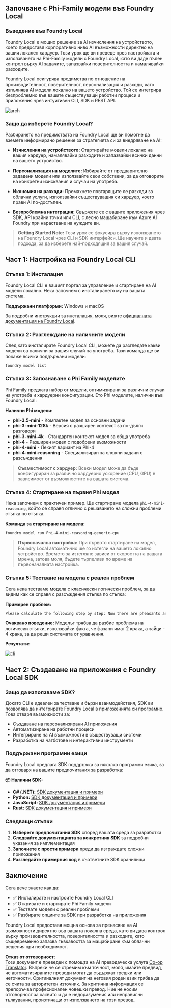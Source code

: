 <!--
CO_OP_TRANSLATOR_METADATA:
{
  "original_hash": "52973a5680a65a810aa80b7036afd31f",
  "translation_date": "2025-07-09T19:58:03+00:00",
  "source_file": "md/01.Introduction/02/07.FoundryLocal.md",
  "language_code": "bg"
}
-->
## Започване с Phi-Family модели във Foundry Local

### Въведение във Foundry Local

Foundry Local е мощно решение за AI изчисления на устройството, което предоставя корпоративно ниво AI възможности директно на вашия локален хардуер. Този урок ще ви преведе през настройката и използването на Phi-Family модели с Foundry Local, като ви даде пълен контрол върху AI задачите, запазвайки поверителността и намалявайки разходите.

Foundry Local осигурява предимства по отношение на производителност, поверителност, персонализация и разходи, като изпълнява AI модели локално на вашето устройство. Той се интегрира безпроблемно във вашите съществуващи работни процеси и приложения чрез интуитивен CLI, SDK и REST API.

![arch](../../../../../imgs/01/02/07/foundry-local-arch.png)

### Защо да изберете Foundry Local?

Разбирането на предимствата на Foundry Local ще ви помогне да вземете информирано решение за стратегията си за внедряване на AI:

- **Изчисления на устройството:** Стартирайте модели локално на вашия хардуер, намалявайки разходите и запазвайки всички данни на вашето устройство.

- **Персонализация на моделите:** Избирайте от предварително зададени модели или използвайте свои собствени, за да отговорите на конкретни изисквания и случаи на употреба.

- **Икономия на разходи:** Премахнете повтарящите се разходи за облачни услуги, използвайки съществуващия си хардуер, което прави AI по-достъпен.

- **Безпроблемна интеграция:** Свържете се с вашите приложения чрез SDK, API крайни точки или CLI, с лесно мащабиране към Azure AI Foundry при нарастване на нуждите ви.

> **Getting Started Note:** Този урок се фокусира върху използването на Foundry Local чрез CLI и SDK интерфейси. Ще научите и двата подхода, за да изберете най-подходящия за вашия случай.

## Част 1: Настройка на Foundry Local CLI

### Стъпка 1: Инсталация

Foundry Local CLI е вашият портал за управление и стартиране на AI модели локално. Нека започнем с инсталирането му на вашата система.

**Поддържани платформи:** Windows и macOS

За подробни инструкции за инсталация, моля, вижте [официалната документация на Foundry Local](https://github.com/microsoft/Foundry-Local/blob/main/README.md).

### Стъпка 2: Разглеждане на наличните модели

След като инсталирате Foundry Local CLI, можете да разгледате какви модели са налични за вашия случай на употреба. Тази команда ще ви покаже всички поддържани модели:

```bash
foundry model list
```

### Стъпка 3: Запознаване с Phi Family моделите

Phi Family предлага набор от модели, оптимизирани за различни случаи на употреба и хардуерни конфигурации. Ето Phi моделите, налични във Foundry Local:

**Налични Phi модели:**

- **phi-3.5-mini** - Компактен модел за основни задачи
- **phi-3-mini-128k** - Версия с разширен контекст за по-дълги разговори
- **phi-3-mini-4k** - Стандартен контекст модел за обща употреба
- **phi-4** - Разширен модел с подобрени възможности
- **phi-4-mini** - Лекият вариант на Phi-4
- **phi-4-mini-reasoning** - Специализиран за сложни задачи с разсъждения

> **Съвместимост с хардуер:** Всеки модел може да бъде конфигуриран за различно хардуерно ускорение (CPU, GPU) в зависимост от възможностите на вашата система.

### Стъпка 4: Стартиране на първия Phi модел

Нека започнем с практичен пример. Ще стартираме модела `phi-4-mini-reasoning`, който се справя отлично с решаването на сложни проблеми стъпка по стъпка.

**Команда за стартиране на модела:**

```bash
foundry model run Phi-4-mini-reasoning-generic-cpu
```

> **Първоначална настройка:** При първото стартиране на модел, Foundry Local автоматично ще го изтегли на вашето локално устройство. Времето за изтегляне зависи от скоростта на вашата мрежа, затова моля, бъдете търпеливи по време на първоначалната настройка.

### Стъпка 5: Тестване на модела с реален проблем

Сега нека тестваме модела с класически логически проблем, за да видим как се справя с разсъждения стъпка по стъпка:

**Примерен проблем:**

```txt
Please calculate the following step by step: Now there are pheasants and rabbits in the same cage, there are thirty-five heads on top and ninety-four legs on the bottom, how many pheasants and rabbits are there?
```

**Очаквано поведение:** Моделът трябва да разбие проблема на логически стъпки, използвайки факта, че фазани имат 2 крака, а зайци - 4 крака, за да реши системата от уравнения.

**Резултати:**

![cli](../../../../../imgs/01/02/07/cli.png)

## Част 2: Създаване на приложения с Foundry Local SDK

### Защо да използваме SDK?

Докато CLI е идеален за тестване и бързи взаимодействия, SDK ви позволява да интегрирате Foundry Local в приложенията си програмно. Това отваря възможности за:

- Създаване на персонализирани AI приложения
- Автоматизиране на работни процеси
- Интегриране на AI възможности в съществуващи системи
- Разработка на чатботове и интерактивни инструменти

### Поддържани програмни езици

Foundry Local предлага SDK поддръжка за няколко програмни езика, за да отговаря на вашите предпочитания за разработка:

**📦 Налични SDK:**

- **C# (.NET):** [SDK документация и примери](https://github.com/microsoft/Foundry-Local/tree/main/sdk/cs)
- **Python:** [SDK документация и примери](https://github.com/microsoft/Foundry-Local/tree/main/sdk/python)
- **JavaScript:** [SDK документация и примери](https://github.com/microsoft/Foundry-Local/tree/main/sdk/js)
- **Rust:** [SDK документация и примери](https://github.com/microsoft/Foundry-Local/tree/main/sdk/rust)

### Следващи стъпки

1. **Изберете предпочитания SDK** според вашата среда за разработка  
2. **Следвайте документацията за конкретния SDK** за подробни указания за имплементация  
3. **Започнете с прости примери** преди да изграждате сложни приложения  
4. **Разгледайте примерния код** в съответните SDK хранилища  

## Заключение

Сега вече знаете как да:
- ✅ Инсталирате и настроите Foundry Local CLI  
- ✅ Откривате и стартирате Phi Family модели  
- ✅ Тествате модели с реални проблеми  
- ✅ Разбирате опциите за SDK при разработка на приложения  

Foundry Local предоставя мощна основа за пренасяне на AI възможности директно във вашата локална среда, като ви дава контрол върху производителността, поверителността и разходите, като същевременно запазва гъвкавостта за мащабиране към облачни решения при необходимост.

**Отказ от отговорност**:  
Този документ е преведен с помощта на AI преводаческа услуга [Co-op Translator](https://github.com/Azure/co-op-translator). Въпреки че се стремим към точност, моля, имайте предвид, че автоматизираните преводи могат да съдържат грешки или неточности. Оригиналният документ на неговия роден език трябва да се счита за авторитетен източник. За критична информация се препоръчва професионален човешки превод. Ние не носим отговорност за каквито и да е недоразумения или неправилни тълкувания, произтичащи от използването на този превод.